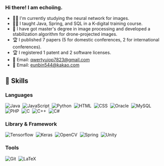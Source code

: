### Hi there! I am echoiing.
- 👨‍💻 I'm currently studying the neural network for images.
- 👨‍🏫 I taught Java, Spring, and SQL in a K-digital training course.
- 🥈 I have got master's degree in image processing and developed a stabilization algorithm for drone-projected images.
- 🏆 I published 7 papers (5 for domestic conferences, 2 for international conferences).
- 🏆 I registered 1 patent and 2 software licenses. 
- 💬 Email: qwertyuiop7823@gmail.com
- 💬 Email: eunbin544@kakao.com

## 💪 Skills 
### Languages
<img alt="Java" src="https://img.shields.io/badge/Java-007396?style=flat-square&logo=Java&logoColor=white"/>&nbsp;&nbsp;<img alt="JavaScript" src="https://img.shields.io/badge/JavaScript-F7DF1E?style=flat-square&logo=JavaScript&logoColor=black"/>&nbsp;&nbsp;<img alt="Python" src="https://img.shields.io/badge/Python-3776AB?style=flat-square&logo=Python&logoColor=white"/>&nbsp;&nbsp;<img alt="HTML" src ="https://img.shields.io/badge/HTML5-E34F26?&style=flat-square&logo=HTML5&logoColor=white"/>&nbsp;&nbsp;<img alt="CSS" src ="https://img.shields.io/badge/CSS3-1572B6?&style=flat-square&logo=CSS3&logoColor=white"/>&nbsp;&nbsp;<img alt="Oracle" src ="https://img.shields.io/badge/Oracle-F80000?&style=flat-square&logo=Oracle&logoColor=white"/>&nbsp;&nbsp;<img alt="MySQL" src ="https://img.shields.io/badge/MySQL-4479A1?&style=flat-square&logo=MySQL&logoColor=white"/>&nbsp;&nbsp;<img alt="PHP" src ="https://img.shields.io/badge/PHP-777BB4?&style=flat-square&logo=PHP&logoColor=white"/>&nbsp;&nbsp;<img alt="C" src ="https://img.shields.io/badge/C-2300599C?&style=flat-square&logo=C&logoColor=white"/>&nbsp;&nbsp;<img alt="C++" src ="https://img.shields.io/badge/C++-00599C?&style=flat-square&logo=C%2B%2B&logoColor=white"/>&nbsp;&nbsp;<img alt="C#" src ="https://img.shields.io/badge/C%23-000000?&style=flat-square&logo=Csharp&logoColor=white"/>

### Library & Framework
<img alt="Tensorflow" src="https://img.shields.io/badge/Tensorflow-FF6F00?style=flat-square&logo=Tensorflow&logoColor=white"/>&nbsp;&nbsp;<img alt="Keras" src="https://img.shields.io/badge/Keras-D00000?style=flat-square&logo=Keras&logoColor=white"/>&nbsp;&nbsp;<img alt="OpenCV" src="https://img.shields.io/badge/OpenCV-5C3EE8?style=flat-square&logo=OpenCV&logoColor=white"/>&nbsp;&nbsp;<img alt="Spring" src="https://img.shields.io/badge/Spring-6DB33F?style=flat-square&logo=Spring&logoColor=white"/>&nbsp;&nbsp;<img alt="Unity" src="https://img.shields.io/badge/Unity-000000?style=flat-square&logo=Unity&logoColor=white"/>

### Tools
<img alt="Git" src="https://img.shields.io/badge/Git-F05032?style=flat-square&logo=Git&logoColor=white"/>&nbsp;&nbsp;<img alt="LaTeX" src="https://img.shields.io/badge/LaTeX-008080?style=flat-square&logo=LaTeX&logoColor=white"/>




<!--
**EunBinChoi/EunBinChoi** is a ✨ _special_ ✨ repository because its `README.md` (this file) appears on your GitHub profile.

Here are some ideas to get you started:

- 🔭 I’m currently working on ...
- 🌱 I’m currently learning ...
- 👯 I’m looking to collaborate on ...
- 🤔 I’m looking for help with ...
- 💬 Ask me about ...
- 📫 How to reach me: ...
- 😄 Pronouns: ...
- ⚡ Fun fact: ...

badges: https://github.com/Ileriayo/markdown-badges
-->

